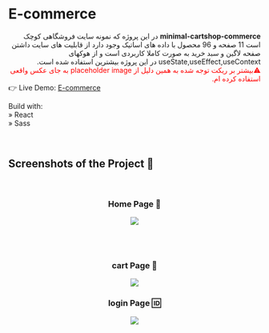 <!-- # E-commerce
<div dir='rtl'><strong >E-commerce</strong> در این پروژه  که نمونه سایت فروشگاهی کوچک است 11 صفحه و 96 محصول با داده های اساتیک وجود دارد بیشتر بر ریکت توجه شده به همین دلیل از placeholder image  به جای عکس واقعی استفاده کرده ام از قابلیت های سایت داشتن صفحه لاگین و سبد خرید به صورت کاملا کاربردی است و از هوکهای useState,useEffect,useContext  در این پروژه بیشترین استفاده شده است.</div>
👉 Live Demo: <a href='https://safardost-hosein.github.io/coinHot-cryptocurrency-market/'>E-commerce</a><br>  


Build with:<br>
» React<br>
» Sass<br>

<br>

<h2>Screenshots of the Project 📸</h2>
<br>
<h3 align='center'>Home Page 🏡</h3>

<div align='center'>
<img src='https://github.com/safardost-hosein/coinHot-cryptocurrency-market/assets/134488087/702cf83d-cc55-4b8e-80a5-d0ce885dffbf'/>

</div>

<br><br>

<h3 align='center'>Coin Page 🪙</h3>

<div align='center'>
<img src='https://github.com/safardost-hosein/coinHot-cryptocurrency-market/assets/134488087/0b98f428-9fbc-4bda-b11a-a77e8d62b9c7'/>
</div>



 

	 -->
# E-commerce
<div dir='rtl'><strong >minimal-cartshop-commerce</strong> در این پروژه  که نمونه سایت فروشگاهی کوچک است 11 صفحه و 96 محصول با داده های اساتیک وجود دارد از قابلیت های سایت داشتن صفحه لاگین و سبد خرید به صورت کاملا کاربردی است و از هوکهای useState,useEffect,useContext  در این پروژه بیشترین استفاده شده است.</div>
<div dir='rtl' style="color:red;">⚠️بیشتر بر ریکت توجه شده به همین دلیل از placeholder image  به جای عکس واقعی استفاده کرده ام.</div>
👉 Live Demo: <a href='https://safardost-hosein.github.io/minimal-cartshop-commerce/'>E-commerce</a><br>  

Build with:<br>	
» React<br>
» Sass<br>

<br>

<h2>Screenshots of the Project 📸</h2>
<br>
<h3 align='center'>Home Page 🏡</h3>

<div align='center'>
<img src='https://github.com/safardost-hosein/minimal-cartshop-commerce/assets/134488087/eeac9bea-2e76-462e-a846-41b76592dc6a'/>

</div>

<br><br>

<h3 align='center'>cart Page 🎁</h3>

<div align='center'>
<img src='https://github.com/safardost-hosein/minimal-cartshop-commerce/assets/134488087/13189ca9-9a6b-466e-9c98-7eadfffa4cab'/>
</div>

<h3 align='center'>login Page 🆔</h3>

<div align='center'>
<img src='https://github.com/safardost-hosein/minimal-cartshop-commerce/assets/134488087/7adbb56e-6832-4e04-ad16-782fc5ea51b8'/>
</div>

<br><br>



 

    


